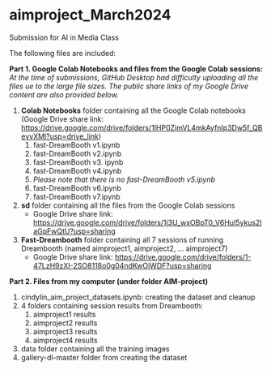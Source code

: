 # aimproject_March2024
Submission for AI in Media Class

The following files are included:

**Part 1. Google Colab Notebooks and files from the Google Colab sessions:**
_At the time of submissions, GitHub Desktop had difficulty uploading all the files ue to the large file sizes. The public share links of my Google Drive content are also provided below._
1. **Colab Notebooks** folder containing all the Google Colab notebooks (Google Drive share link: https://drive.google.com/drive/folders/1IHP0ZimVL4mkAyfnIp3Dw5f_QBeyvXMl?usp=drive_link)
   1. fast-DreamBooth v1.ipynb
   2. fast-DreamBooth v2.ipynb
   3. fast-DreamBooth v3. ipynb
   4. fast-DreamBooth v4.ipynb
   5. _Please note that there is no fast-DreamBooth v5.ipynb_
   6. fast-DreamBooth v6.ipynb
   7. fast-DreamBooth v7.ipynb
2. **sd** folder containing all the files from the Google Colab sessions
   - Google Drive share link: https://drive.google.com/drive/folders/1j3U_wxOBpT0_V6HuI5ykus2laGpFwQtU?usp=sharing
3. **Fast-Dreambooth** folder containing all 7 sessions of running Dreambooth (named aimproject1, aimproject2, ... aimproject7)
   - Google Drive share link: https://drive.google.com/drive/folders/1-47LzH9zXI-2SO8118o0g04ndKwOiWDF?usp=sharing

**Part 2. Files from my computer (under folder AIM-project)**
1. cindylin_aim_project_datasets.ipynb: creating the dataset and cleanup
2. 4 folders containing session results from Dreambooth:
   1. aimproject1 results
   2. aimproject2 results
   3. aimproject3 results
   4. aimproject4 results
3. data folder containing all the training images
4. gallery-dl-master folder from creating the dataset

